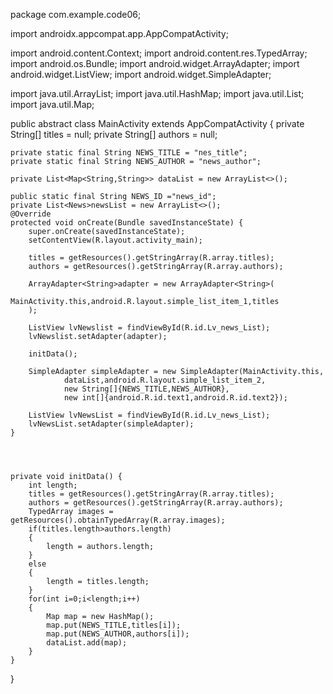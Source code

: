 package com.example.code06;

import androidx.appcompat.app.AppCompatActivity;

import android.content.Context;
import android.content.res.TypedArray;
import android.os.Bundle;
import android.widget.ArrayAdapter;
import android.widget.ListView;
import android.widget.SimpleAdapter;

import java.util.ArrayList;
import java.util.HashMap;
import java.util.List;
import java.util.Map;

public abstract class MainActivity extends AppCompatActivity {
    private String[] titles = null;
    private String[] authors = null;

    private static final String NEWS_TITLE = "nes_title";
    private static final String NEWS_AUTHOR = "news_author";

    private List<Map<String,String>> dataList = new ArrayList<>();

    public static final String NEWS_ID ="news_id";
    private List<News>newsList = new ArrayList<>();
    @Override
    protected void onCreate(Bundle savedInstanceState) {
        super.onCreate(savedInstanceState);
        setContentView(R.layout.activity_main);

        titles = getResources().getStringArray(R.array.titles);
        authors = getResources().getStringArray(R.array.authors);

        ArrayAdapter<String>adapter = new ArrayAdapter<String>(
                MainActivity.this,android.R.layout.simple_list_item_1,titles
        );

        ListView lvNewslist = findViewById(R.id.Lv_news_List);
        lvNewslist.setAdapter(adapter);

        initData();

        SimpleAdapter simpleAdapter = new SimpleAdapter(MainActivity.this,
                dataList,android.R.layout.simple_list_item_2,
                new String[]{NEWS_TITLE,NEWS_AUTHOR},
                new int[]{android.R.id.text1,android.R.id.text2});

        ListView lvNewsList = findViewById(R.id.Lv_news_List);
        lvNewsList.setAdapter(simpleAdapter);
    }




    private void initData() {
        int length;
        titles = getResources().getStringArray(R.array.titles);
        authors = getResources().getStringArray(R.array.authors);
        TypedArray images = getResources().obtainTypedArray(R.array.images);
        if(titles.length>authors.length)
        {
            length = authors.length;
        }
        else
        {
            length = titles.length;
        }
        for(int i=0;i<length;i++)
        {
            Map map = new HashMap();
            map.put(NEWS_TITLE,titles[i]);
            map.put(NEWS_AUTHOR,authors[i]);
            dataList.add(map);
        }
    }
}


